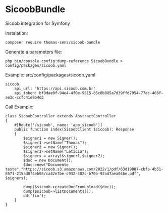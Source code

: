 # SicoobBundle
Sicoob integration for Symfony

Instalation:
```
composer require thomas-sens/sicoob-bundle 
```

Generate a parameters file:
```
php bin/console config:dump-reference SicoobBundle > config/packages/sicoob.yaml
```

Example: src/config/packages/sicoob.yaml
```
sicoob:
    api_url: 'https://api.sicoob.com.br'
    api_token: bf0dae0f-94e4-4f0e-9515-85c8b085a7d39ffd7954-77ac-466f-ae3c-ccfc41e9b4d3
```

Call Example:
```
class SicoobController extends AbstractController
{
    #[Route('/sicoob', name: 'app_sicoob')]
    public function index(SicoobClient $sicoob): Response
    {
        $signer1 = new Signer();
        $signer1->setName("Thomas");
        $signer2 = new Signer();
        $signer2->setName("Letícia");
        $signers = array($signer1,$signer2);
        $doc = new Document();
        $doc->new("Documento teste","https://sicoob.s3.amazonaws.com/2022/1/pdf/63d19807-cbfa-4b51-8571-215ad0f4eb98/ca42e7be-c932-482c-b70b-92ad7aea04be.pdf", $signers);
        
        dump($sicoob->createDocFromUpload($doc));
        dump($sicoob->listDocuments());
        dd('fim');
    }
}
```